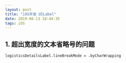 ```yaml
---
layout: post
title: "iOS开发 UILabel"
date: 2019-06-13 18:44:35
tags: iOS
---
```

## 1. 超出宽度的文本省略号的问题
```
logisticsDetailsLabel.lineBreakMode = .byCharWrapping
```


